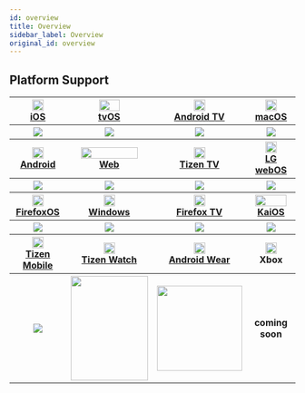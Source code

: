 ```yaml
---
id: overview
title: Overview
sidebar_label: Overview
original_id: overview
---
```


## Platform Support

<table>
  <tr>
    <th>
      <img src="https://renative.org/img/ic_ios.png" width="20" height="20" />
      <br />
      <a href="https://renative.org/docs/platform-ios">iOS</a>
    </th><th>
      <img src="https://renative.org/img/ic_tvos.png" width="36" height="20" />
      <br />
      <a href="https://renative.org/docs/platform-tvos">tvOS</a>
    </th><th>
      <img src="https://renative.org/img/ic_androidtv.png" width="20" height="20" />
      <br />
      <a href="https://renative.org/docs/platform-androidtv">Android TV</a>
    </th><th>
      <img src="https://renative.org/img/ic_macos.png" width="20" height="20" />
      <br />
      <a href="https://renative.org/docs/platform-macos">macOS</a>
    </th>
  </tr>
  <tr>
    <th>
      <img src="https://renative.org/img/rnv_ios.gif" />
    </th><th>
    <img src="https://renative.org/img/rnv_tvos.gif" />
    </th><th>
    <img src="https://renative.org/img/rnv_android-tv.gif" />
    </th><th>
    <img src="https://renative.org/img/rnv_macos.gif" />
    </th>
  </tr>
  <tr>
    <th>
    <img src="https://renative.org/img/ic_android.png" width="20" height="20" />
    <br />
    <a href="https://renative.org/docs/platform-android">Android</a>
    </th><th>
    <img src="https://renative.org/img/ic_web.png" width="100" height="20" />
    <br />
    <a href="https://renative.org/docs/platform-web">Web</a>
    </th><th>
    <img src="https://renative.org/img/ic_tizen.png" width="20" height="20" />
    <br />
    <a href="https://renative.org/docs/platform-tizen">Tizen TV</a>
    </th><th>
    <img src="https://renative.org/img/ic_webos.png" width="20" height="20" />
    <br />
    <a href="https://renative.org/docs/platform-webos">LG webOS</a>
    </th>
  </tr>
  <tr>
    <th>
    <img src="https://renative.org/img/rnv_android.gif" />
    </th><th>
    <img src="https://renative.org/img/rnv_web.gif" />
    </th><th>
    <img src="https://renative.org/img/rnv_tizen.gif" />
    </th><th>
    <img src="https://renative.org/img/rnv_webos.gif" />
    </th>
  </tr>
  <tr>
    <th>
    <img src="https://renative.org/img/ic_firefoxos.png" width="20" height="20" />
    <br />
    <a href="https://renative.org/docs/platform-firefoxos">FirefoxOS</a>
    </th><th>
    <img src="https://renative.org/img/ic_windows.png" width="20" height="20" />
    <br />
    <a href="https://renative.org/docs/platform-windows">Windows</a>
    </th><th>
    <img src="https://renative.org/img/ic_firefoxtv.png" width="20" height="20" />
    <br />
    <a href="https://renative.org/docs/platform-firefoxtv">Firefox TV</a>
    </th><th>
    <img src="https://renative.org/img/ic_kaios.png" width="55" height="20" />
    <br />
    <a href="https://renative.org/docs/platform-kaios">KaiOS</a>
    </th>
  </tr>
  <tr>
    <th>
    <img src="https://renative.org/img/rnv_firefoxos.gif" />
    </th><th>
    <img src="https://renative.org/img/rnv_windows.gif" />
    </th><th>
    <img src="https://renative.org/img/rnv_firefoxtv.gif" />
    </th><th>
    <img src="https://renative.org/img/rnv_kaios.gif" />
    </th>
  </tr>

  <tr>
    <th>
    <img src="https://renative.org/img/ic_tizen.png" width="20" height="20" />
    <br />
    <a href="https://renative.org/docs/platform-tizenmobile">Tizen Mobile</a>
    </th><th>
    <img src="https://renative.org/img/ic_tizenwatch.png" width="20" height="20" />
    <br />
    <a href="https://renative.org/docs/platform-tizenwatch">Tizen Watch</a>
    </th><th>
    <img src="https://renative.org/img/ic_androidwear.png" width="20" height="20" />
    <br />
    <a href="https://renative.org/docs/platform-androidwear">Android Wear</a>
    </th><th>
    <img src="https://renative.org/img/ic_xbox.png" width="20" height="20" />
    <br />
    <a>Xbox</a>
    </th>
  </tr>
  <tr>
    <th>
    <img src="https://renative.org/img/rnv_tizenmobile.gif" />
    </th><th>
    <img src="https://renative.org/img/rnv_tizenwatch.gif" width="136" height="184" />
    </th><th>
    <img src="https://renative.org/img/rnv_androidwear.gif" width="150" height="150" />
    </th><th>
    coming soon
    </th>
  </tr>
</table>
